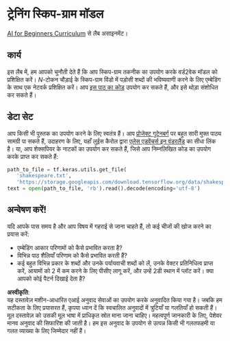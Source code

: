 # ट्रेनिंग स्किप-ग्राम मॉडल

[AI for Beginners Curriculum](https://github.com/microsoft/ai-for-beginners) से लैब असाइनमेंट।

## कार्य

इस लैब में, हम आपको चुनौती देते हैं कि आप स्किप-ग्राम तकनीक का उपयोग करके वर्ड2वेक मॉडल को प्रशिक्षित करें। $N$-टोकन चौड़ाई के स्किप-ग्राम विंडो में पड़ोसी शब्दों की भविष्यवाणी करने के लिए एम्बेडिंग के साथ एक नेटवर्क प्रशिक्षित करें। आप [इस पाठ का कोड](../../../../../../lessons/5-NLP/15-LanguageModeling/CBoW-TF.ipynb) उपयोग कर सकते हैं, और इसे थोड़ा संशोधित कर सकते हैं।

## डेटा सेट

आप किसी भी पुस्तक का उपयोग करने के लिए स्वतंत्र हैं। आप [प्रोजेक्ट गुटेनबर्ग](https://www.gutenberg.org/) पर बहुत सारी मुफ्त पाठ्य सामग्री पा सकते हैं, उदाहरण के लिए, यहाँ लुईस कैरोल द्वारा [एलेस एडवेंचर्स इन वंडरलैंड](https://www.gutenberg.org/files/11/11-0.txt) का सीधा लिंक है। या, आप शेक्सपियर के नाटकों का उपयोग कर सकते हैं, जिसे आप निम्नलिखित कोड का उपयोग करके प्राप्त कर सकते हैं:

```python
path_to_file = tf.keras.utils.get_file(
   'shakespeare.txt', 
   'https://storage.googleapis.com/download.tensorflow.org/data/shakespeare.txt')
text = open(path_to_file, 'rb').read().decode(encoding='utf-8')
```

## अन्वेषण करें!

यदि आपके पास समय है और आप विषय में गहराई से जाना चाहते हैं, तो कई चीजों की खोज करने का प्रयास करें:

* एम्बेडिंग आकार परिणामों को कैसे प्रभावित करता है?
* विभिन्न पाठ शैलियाँ परिणाम को कैसे प्रभावित करती हैं?
* कई बहुत विभिन्न प्रकार के शब्दों और उनके पर्यायवाची शब्दों को लें, उनके वेक्टर प्रतिनिधित्व प्राप्त करें, आयामों को 2 में कम करने के लिए पीसीए लागू करें, और उन्हें 2डी स्थान में प्लॉट करें। क्या आपको कोई पैटर्न दिखाई देता है?

**अस्वीकृति**:  
यह दस्तावेज़ मशीन-आधारित एआई अनुवाद सेवाओं का उपयोग करके अनुवादित किया गया है। जबकि हम सटीकता के लिए प्रयासरत हैं, कृपया ध्यान दें कि स्वचालित अनुवादों में त्रुटियाँ या गलतियाँ हो सकती हैं। मूल दस्तावेज़ को उसकी मूल भाषा में प्राधिकृत स्रोत माना जाना चाहिए। महत्वपूर्ण जानकारी के लिए, पेशेवर मानव अनुवाद की सिफारिश की जाती है। हम इस अनुवाद के उपयोग से उत्पन्न किसी भी गलतफहमी या गलत व्याख्या के लिए जिम्मेदार नहीं हैं।